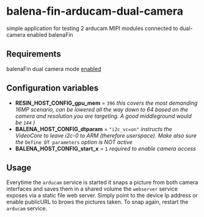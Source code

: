 # balena-fin-arducam-dual-camera
simple application for testing 2 arducam MIPI modules connected to dual-camera enabled balenaFin

## Requirements

balenaFin dual camera mode [enabled](https://www.balena.io/fin/1.1/docs/developers/#Dual-camera-mode)

## Configuration variables

* __RESIN_HOST_CONFIG_gpu_mem__ = `396` _this covers the most demanding 16MP scenario, can be lowered all the way down to 64 based on the camera and resolution you are targeting.  A good middleground would be `144` )_
* __BALENA_HOST_CONFIG_dtparam__ = `"i2c_vc=on"` _instructs the VideoCore to leave i2c-0 to ARM (therefore userspace). Make also sure the_ `Define DT parameters` _option is NOT active_
* __BALENA_HOST_CONFIG_start_x__ = `1` _required to enable camera access_

## Usage

Everytime the `arducam` service is started it snaps a picture from both camera interfaces and saves them in a shared volume the `webserver` service exposes via a static file web server. Simply point to the device Ip address or enable publicURL to brows the pictures taken. To snap again, restart the `arducam` service.
